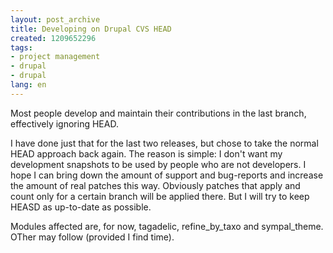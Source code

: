```yaml
---
layout: post_archive
title: Developing on Drupal CVS HEAD
created: 1209652296
tags:
- project management
- drupal
- drupal
lang: en
---
```

Most people develop and maintain their contributions in the last branch, effectively ignoring HEAD.

I have done just that for the last two releases, but chose to take the normal HEAD approach back again. The reason is simple: I don't want my development snapshots to be used by people who are not developers. I hope I can bring down the amount of support and bug-reports and increase the amount of real patches this way. Obviously patches that apply and count only for a certain branch will be applied there. But I will try to keep HEASD as up-to-date as possible.

Modules affected are, for now, tagadelic, refine_by_taxo and sympal_theme. OTher may follow (provided I find time).

